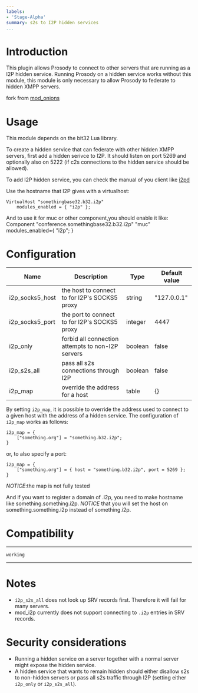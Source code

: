 ```yaml
---
labels:
- 'Stage-Alpha'
summary: s2s to I2P hidden services
...
```


Introduction
============

This plugin allows Prosody to connect to other servers that are running
as a I2P hidden service. Running Prosody on a hidden service works
without this module, this module is only necessary to allow Prosody to
federate to hidden XMPP servers.

fork from [mod_onions](https://modules.prosody.im/mod%5Fonions)

Usage
=====

This module depends on the bit32 Lua library.

To create a hidden service that can federate with other hidden XMPP
servers, first add a hidden serivce to I2P. It should listen on port
5269 and optionally also on 5222 (if c2s connections to the hidden
service should be allowed).

To add I2P hidden service, you can check the manual of you client like [i2pd](https://i2pd.readthedocs.io/en/latest/user-guide/tunnels/#servergeneric-tunnels)

Use the hostname that I2P gives with a virtualhost:

    VirtualHost "somethingbase32.b32.i2p"
        modules_enabled = { "i2p" };

And to use it for muc or other component,you should enable it like:
    Component "conference.somethingbase32.b32.i2p" "muc"
    modules_enabled={
        "i2p";
    }

Configuration
=============

 | Name                 |  Description                                 |          Type    |  Default value|
 |--|--|--|--|
 | i2p\_socks5\_host |  the host to connect to for I2P's SOCKS5 proxy    |     string   | "127.0.0.1"|
 | i2p\_socks5\_port |  the port to connect to for I2P's SOCKS5 proxy     |    integer  | 4447|
 | i2p\_only         |  forbid all connection attempts to non-I2P servers  |   boolean  | false|
 | i2p\_s2s\_all     |  pass all s2s connections through I2P               |   boolean  | false|
 | i2p\_map          |  override the address for a host                    |   table    | {}|

By setting `i2p_map`, it is possible to override the address used to
connect to a given host with the address of a hidden service. The
configuration of `i2p_map` works as follows:

    i2p_map = {
        ["something.org"] = "something.b32.i2p";
    }

or, to also specify a port:

    i2p_map = {
        ["something.org"] = { host = "something.b32.i2p", port = 5269 };
    }
*NOTICE*:the map is not fully tested

And if you want to register a domain of .i2p, you need to make hostname like something.something.i2p.
*NOTICE* that you will set the host on something.something.i2p instead of something.i2p.

Compatibility
=============

  ----- --------------
    working
  ----- --------------

Notes
=====

-   `i2p_s2s_all` does not look up SRV records first. Therefore it
    will fail for many servers.
-   mod\_i2p currently does not support connecting to `.i2p`
    entries in SRV records.

Security considerations
=======================

-   Running a hidden service on a server together with a normal server
    might expose the hidden service.
-   A hidden service that wants to remain hidden should either disallow
    s2s to non-hidden servers or pass all s2s traffic through I2P
    (setting either `i2p_only` or `i2p_s2s_all`).
